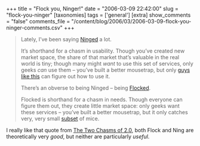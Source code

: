 +++
title = "Flock you, Ninger!"
date = "2006-03-09 22:42:00"
slug = "flock-you-ninger"
[taxonomies]
tags = ['general']
[extra]
show_comments = "false"
comments_file = "/content/blog/2006/03/2006-03-09-flock-you-ninger-comments.csv"
+++

> Lately, I’ve been saying [Ninged](http://www.ning.com) a lot.
> 
> It’s shorthand for a chasm in usability. Though you’ve created new market space, the share of that market that’s valuable in the real world is tiny; though many might *want* to use this set of services, only geeks *can* use them – you’ve built a better mousetrap, but only [guys like this](http://www.monitorduty.com/mdarchives/2005/11/kistlers_profil_1.shtml) can figure out how to use it.
> 
> There’s an obverse to being Ninged – being [Flocked](http://www.flock.com).
> 
> Flocked is shorthand for a chasm in needs. Though everyone can figure them out, they create little market space: only geeks want these services – you’ve built a better mousetrap, but it only catches very, very small [subset](http://www.arkive.org/species/ARK/mammals/Apodemus_flavicollis/) of mice.

I really like that quote from [The Two Chasms of 2.0](http://www.bubblegeneration.com/2006/02/getting-ninged-getting-flocked-two.cfm), both Flock and Ning are theoretically very *good*, but neither are particularly *useful*.
